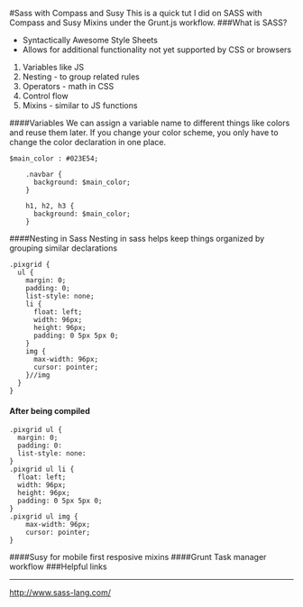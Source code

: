 #Sass with Compass and Susy
This is a quick tut I did on SASS with Compass and Susy Mixins under the Grunt.js workflow.
###What is SASS?
+ Syntactically Awesome Style Sheets
+ Allows for additional functionality not yet supported by CSS or browsers
 1. Variables like JS
 2. Nesting - to group related rules
 3. Operators - math in CSS
 4. Control flow
 5. Mixins - similar to JS functions

####Variables
We can assign a variable name to different things like colors and reuse them later. If you change your color scheme, you only have to change the color declaration in one place.
```
$main_color : #023E54;

    .navbar {
      background: $main_color;
    }

    h1, h2, h3 {
      background: $main_color;
    }
```

####Nesting in Sass
Nesting in sass helps keep things organized by grouping similar declarations
```
.pixgrid {
  ul {
    margin: 0;
    padding: 0;
    list-style: none;
    li {
      float: left;
      width: 96px;
      height: 96px;
      padding: 0 5px 5px 0;
    }
    img {
      max-width: 96px;
      cursor: pointer;
    }//img
  }
}
```

#### After being compiled
```
.pixgrid ul {
  margin: 0;
  padding: 0:
  list-style: none:
}
.pixgrid ul li {
  float: left;
  width: 96px;
  height: 96px;
  padding: 0 5px 5px 0;
}
.pixgrid ul img {
    max-width: 96px;
    cursor: pointer;
}
```





####Susy for mobile first resposive mixins
####Grunt Task manager workflow
###Helpful links
***
http://www.sass-lang.com/
